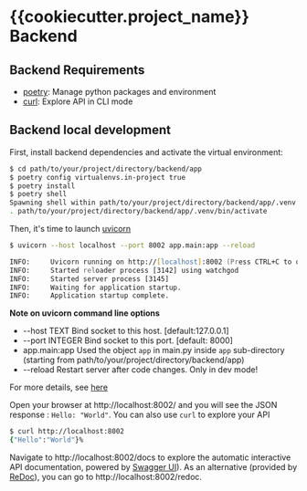# {{cookiecutter.project_name}} Backend

## Backend Requirements

- [poetry](https://python-poetry.org/docs/): Manage python packages and environment
- [curl](https://curl.se/): Explore API in CLI mode

## Backend local development

First, install backend dependencies and activate the virtual environment:

```zsh
$ cd path/to/your/project/directory/backend/app
$ poetry config virtualenvs.in-project true
$ poetry install
$ poetry shell
Spawning shell within path/to/your/project/directory/backend/app/.venv
. path/to/your/project/directory/backend/app/.venv/bin/activate
```

Then, it's time to launch [uvicorn](https://www.uvicorn.org/)

```zsh
$ uvicorn --host localhost --port 8002 app.main:app --reload

INFO:     Uvicorn running on http://[localhost]:8002 (Press CTRL+C to quit)
INFO:     Started reloader process [3142] using watchgod
INFO:     Started server process [3145]
INFO:     Waiting for application startup.
INFO:     Application startup complete.
```

**Note on uvicorn command line options**

- --host TEXT       Bind socket to this host.  [default:127.0.0.1]
- --port INTEGER    Bind socket to this port.  [default: 8000]
- app.main:app      Used the object ```app``` in main.py inside ```app``` sub-directory (starting from path/to/your/project/directory/backend/app)
- --reload          Restart server after code changes. Only in dev mode!

For more details, see [here](https://www.uvicorn.org/#usage)

Open your browser at http://localhost:8002/ and you will see the JSON response : ```Hello: "World"```. You can also use ```curl``` to explore your API

```zsh
$ curl http://localhost:8002
{"Hello":"World"}%
```

Navigate to http://localhost:8002/docs to explore the automatic interactive API documentation, powered by [Swagger UI](https://github.com/swagger-api/swagger-ui)). As an alternative (provided by [ReDoc](https://github.com/Redocly/redoc)), you can go to http://localhost:8002/redoc.
